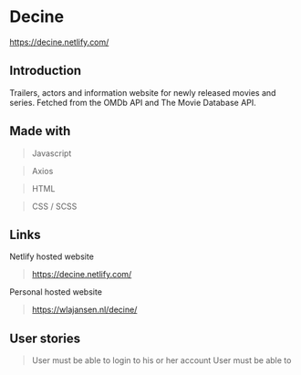 # Decine

https://decine.netlify.com/

## Introduction

Trailers, actors and information website for newly released movies and series. Fetched from the OMDb API and The Movie Database API.

## Made with
 
 > Javascript
 
 > Axios
 
 > HTML
  
 > CSS / SCSS

## Links 

 Netlify hosted website
 
 > https://decine.netlify.com/
 
 Personal hosted website
 
 > https://wlajansen.nl/decine/
 
 ## User stories

> User must be able to login to his or her account
> User must be able to




